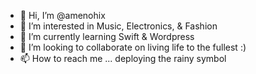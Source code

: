 - 👋 Hi, I’m @amenohix
- 👀 I’m interested in Music, Electronics, & Fashion
- 🌱 I’m currently learning Swift & Wordpress
- 💞️ I’m looking to collaborate on living life to the fullest :)
- 📫 How to reach me ... deploying the rainy symbol

<!---
amenohix/amenohix is a ✨ special ✨ repository because its `README.md` (this file) appears on your GitHub profile.
You can click the Preview link to take a look at your changes.
--->
